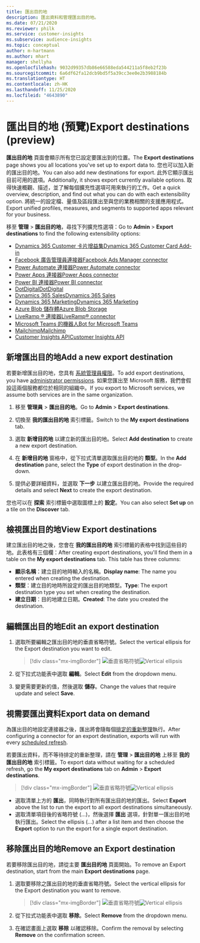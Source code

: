 ```yaml
---
title: 匯出目的地
description: 匯出資料和管理匯出目的地。
ms.date: 07/21/2020
ms.reviewer: philk
ms.service: customer-insights
ms.subservice: audience-insights
ms.topic: conceptual
author: m-hartmann
ms.author: mhart
manager: shellyha
ms.openlocfilehash: 9032d99357db86e66588eda544211a5f8eb2f23b
ms.sourcegitcommit: 6a6df62fa12dcb9bd5f5a39cc3ee0e2b3988184b
ms.translationtype: HT
ms.contentlocale: zh-HK
ms.lasthandoff: 11/25/2020
ms.locfileid: "4643890"
---
```

# <a name="export-destinations-preview"></a><span data-ttu-id="fa96b-103">匯出目的地 (預覽)</span><span class="sxs-lookup"><span data-stu-id="fa96b-103">Export destinations (preview)</span></span>

<span data-ttu-id="fa96b-104">**匯出目的地** 頁面會顯示所有您已設定要匯出到的位置。</span><span class="sxs-lookup"><span data-stu-id="fa96b-104">The **Export destinations** page shows you all locations you've set up to export data to.</span></span> <span data-ttu-id="fa96b-105">您也可以加入新的匯出目的地。</span><span class="sxs-lookup"><span data-stu-id="fa96b-105">You can also add new destinations for export.</span></span> <span data-ttu-id="fa96b-106">此外它顯示匯出目前可用的選項。</span><span class="sxs-lookup"><span data-stu-id="fa96b-106">Additionally, it shows export currently available options.</span></span> <span data-ttu-id="fa96b-107">取得快速概觀、描述，並了解每個擴充性選項可用來執行的工作。</span><span class="sxs-lookup"><span data-stu-id="fa96b-107">Get a quick overview, description, and find out what you can do with each extensibility option.</span></span> <span data-ttu-id="fa96b-108">將統一的設定檔、量值及區段匯出至與您的業務相關的支援應用程式。</span><span class="sxs-lookup"><span data-stu-id="fa96b-108">Export unified profiles, measures, and segments to supported apps relevant for your business.</span></span>

<span data-ttu-id="fa96b-109">移至 **管理** > **匯出目的地**，尋找下列擴充性選項：</span><span class="sxs-lookup"><span data-stu-id="fa96b-109">Go to **Admin** > **Export destinations** to find the following extensibility options:</span></span>

- [<span data-ttu-id="fa96b-110">Dynamics 365 Customer 卡片增益集</span><span class="sxs-lookup"><span data-stu-id="fa96b-110">Dynamics 365 Customer Card Add-in</span></span>](customer-card-add-in.md)
- [<span data-ttu-id="fa96b-111">Facebook 廣告管理員連接器</span><span class="sxs-lookup"><span data-stu-id="fa96b-111">Facebook Ads Manager connector</span></span>](export-facebook.md)
- [<span data-ttu-id="fa96b-112">Power Automate 連接器</span><span class="sxs-lookup"><span data-stu-id="fa96b-112">Power Automate connector</span></span>](export-power-automate.md)
- [<span data-ttu-id="fa96b-113">Power Apps 連接器</span><span class="sxs-lookup"><span data-stu-id="fa96b-113">Power Apps connector</span></span>](export-power-apps.md)
- [<span data-ttu-id="fa96b-114">Power BI 連接器</span><span class="sxs-lookup"><span data-stu-id="fa96b-114">Power BI connector</span></span>](export-power-bi.md)
- [<span data-ttu-id="fa96b-115">DotDigital</span><span class="sxs-lookup"><span data-stu-id="fa96b-115">DotDigital</span></span>](export-dotdigital.md)
- [<span data-ttu-id="fa96b-116">Dynamics 365 Sales</span><span class="sxs-lookup"><span data-stu-id="fa96b-116">Dynamics 365 Sales</span></span>](export-dynamics365-sales.md)
- [<span data-ttu-id="fa96b-117">Dynamics 365 Marketing</span><span class="sxs-lookup"><span data-stu-id="fa96b-117">Dynamics 365 Marketing</span></span>](export-dynamics365-marketing.md)
- [<span data-ttu-id="fa96b-118">Azure Blob 儲存體</span><span class="sxs-lookup"><span data-stu-id="fa96b-118">Azure Blob Storage</span></span>](export-azure-blob-storage.md)
- [<span data-ttu-id="fa96b-119">LiveRamp &reg; 連接器</span><span class="sxs-lookup"><span data-stu-id="fa96b-119">LiveRamp&reg; connector</span></span>](export-liveramp.md)
- [<span data-ttu-id="fa96b-120">Microsoft Teams 的機器人</span><span class="sxs-lookup"><span data-stu-id="fa96b-120">Bot for Microsoft Teams</span></span>](export-teams-bot.md)
- [<span data-ttu-id="fa96b-121">Mailchimp</span><span class="sxs-lookup"><span data-stu-id="fa96b-121">Mailchimp</span></span>](export-mailchimp.md)
- [<span data-ttu-id="fa96b-122">Customer Insights API</span><span class="sxs-lookup"><span data-stu-id="fa96b-122">Customer Insights API</span></span>](apis.md)

## <a name="add-a-new-export-destination"></a><span data-ttu-id="fa96b-123">新增匯出目的地</span><span class="sxs-lookup"><span data-stu-id="fa96b-123">Add a new export destination</span></span>

<span data-ttu-id="fa96b-124">若要新增匯出目的地，您具有 [系統管理員權限](permissions.md)。</span><span class="sxs-lookup"><span data-stu-id="fa96b-124">To add export destinations, you have [administrator permissions](permissions.md).</span></span> <span data-ttu-id="fa96b-125">如果您匯出至 Microsoft 服務，我們會假設這兩個服務都位於相同的組織中。</span><span class="sxs-lookup"><span data-stu-id="fa96b-125">If you export to Microsoft services, we assume both services are in the same organization.</span></span>

1. <span data-ttu-id="fa96b-126">移至 **管理員** > **匯出目的地**。</span><span class="sxs-lookup"><span data-stu-id="fa96b-126">Go to **Admin** > **Export destinations**.</span></span>

1. <span data-ttu-id="fa96b-127">切換至 **我的匯出目的地** 索引標籤。</span><span class="sxs-lookup"><span data-stu-id="fa96b-127">Switch to the **My export destinations** tab.</span></span>

1. <span data-ttu-id="fa96b-128">選取 **新增目的地** 以建立新的匯出目的地。</span><span class="sxs-lookup"><span data-stu-id="fa96b-128">Select **Add destination** to create a new export destination.</span></span>

1. <span data-ttu-id="fa96b-129">在 **新增目的地** 窗格中，從下拉式清單選取匯出目的地的 **類型**。</span><span class="sxs-lookup"><span data-stu-id="fa96b-129">In the **Add destination** pane, select the **Type** of export destination in the drop-down.</span></span>

1. <span data-ttu-id="fa96b-130">提供必要詳細資料，並選取 **下一步** 以建立匯出目的地。</span><span class="sxs-lookup"><span data-stu-id="fa96b-130">Provide the required details and select **Next** to create the export destination.</span></span>

<span data-ttu-id="fa96b-131">您也可以在 **探索** 索引標籤中選取圖標上的 **設定**。</span><span class="sxs-lookup"><span data-stu-id="fa96b-131">You can also select **Set up** on a tile on the **Discover** tab.</span></span>

## <a name="view-export-destinations"></a><span data-ttu-id="fa96b-132">檢視匯出目的地</span><span class="sxs-lookup"><span data-stu-id="fa96b-132">View Export destinations</span></span>

<span data-ttu-id="fa96b-133">建立匯出目的地之後，您會在 **我的匯出目的地** 索引標籤的表格中找到這些目的地。此表格有三個欄：</span><span class="sxs-lookup"><span data-stu-id="fa96b-133">After creating export destinations, you'll find them in a table on the **My export destinations** tab. This table has three columns:</span></span>

- <span data-ttu-id="fa96b-134">**顯示名稱**：建立目的地時輸入的名稱。</span><span class="sxs-lookup"><span data-stu-id="fa96b-134">**Display name**: The name you entered when creating the destination.</span></span>
- <span data-ttu-id="fa96b-135">**類型**：建立目的地時所設定的匯出目的地類型。</span><span class="sxs-lookup"><span data-stu-id="fa96b-135">**Type**: The export destination type you set when creating the destination.</span></span>
- <span data-ttu-id="fa96b-136">**建立日期**：目的地建立日期。</span><span class="sxs-lookup"><span data-stu-id="fa96b-136">**Created**: The date you created the destination.</span></span>

## <a name="edit-an-export-destination"></a><span data-ttu-id="fa96b-137">編輯匯出目的地</span><span class="sxs-lookup"><span data-stu-id="fa96b-137">Edit an export destination</span></span>

1. <span data-ttu-id="fa96b-138">選取所要編輯之匯出目的地的垂直省略符號。</span><span class="sxs-lookup"><span data-stu-id="fa96b-138">Select the vertical ellipsis for the Export destination you want to edit.</span></span>

   > [!div class="mx-imgBorder"]
   > <span data-ttu-id="fa96b-139">![垂直省略符號](media/export-destinations-page-ellipsis.png "垂直省略符號")</span><span class="sxs-lookup"><span data-stu-id="fa96b-139">![Vertical ellipsis](media/export-destinations-page-ellipsis.png "Vertical ellipsis")</span></span>

1. <span data-ttu-id="fa96b-140">從下拉式功能表中選取 **編輯**。</span><span class="sxs-lookup"><span data-stu-id="fa96b-140">Select **Edit** from the dropdown menu.</span></span>

1. <span data-ttu-id="fa96b-141">變更需要更新的值，然後選取 **儲存**。</span><span class="sxs-lookup"><span data-stu-id="fa96b-141">Change the values that require update and select **Save**.</span></span>

## <a name="export-data-on-demand"></a><span data-ttu-id="fa96b-142">視需要匯出資料</span><span class="sxs-lookup"><span data-stu-id="fa96b-142">Export data on demand</span></span>

<span data-ttu-id="fa96b-143">為匯出目的地設定連接器之後，匯出將會隨每個[排定的重新整理](system.md#schedule-tab)執行。</span><span class="sxs-lookup"><span data-stu-id="fa96b-143">After configuring a connector for an export destination, exports will run with every [scheduled refresh](system.md#schedule-tab).</span></span>

<span data-ttu-id="fa96b-144">若要匯出資料，而不等待排定的重新整理，請在 **管理** > **匯出目的地** 上移至 **我的匯出目的地** 索引標籤。</span><span class="sxs-lookup"><span data-stu-id="fa96b-144">To export data without waiting for a scheduled refresh, go the **My export destinations** tab on **Admin** > **Export destinations**.</span></span>

> [!div class="mx-imgBorder"]
> <span data-ttu-id="fa96b-145">![垂直省略符號](media/export-destinations-page-ellipsis.png "垂直省略符號")</span><span class="sxs-lookup"><span data-stu-id="fa96b-145">![Vertical ellipsis](media/export-destinations-page-ellipsis.png "Vertical ellipsis")</span></span>

- <span data-ttu-id="fa96b-146">選取清單上方的 **匯出**，同時執行對所有匯出目的地的匯出。</span><span class="sxs-lookup"><span data-stu-id="fa96b-146">Select **Export** above the list to run the export to all export destinations simultaneously.</span></span>
- <span data-ttu-id="fa96b-147">選取清單項目後的省略符號 (...)，然後選擇 **匯出** 選項，針對單一匯出目的地執行匯出。</span><span class="sxs-lookup"><span data-stu-id="fa96b-147">Select the ellipsis (...) after a list item and then choose the **Export** option to run the export for a single export destination.</span></span>

## <a name="remove-an-export-destination"></a><span data-ttu-id="fa96b-148">移除匯出目的地</span><span class="sxs-lookup"><span data-stu-id="fa96b-148">Remove an Export destination</span></span>

<span data-ttu-id="fa96b-149">若要移除匯出目的地，請從主要 **匯出目的地** 頁面開始。</span><span class="sxs-lookup"><span data-stu-id="fa96b-149">To remove an Export destination, start from the main **Export destinations** page.</span></span>

1. <span data-ttu-id="fa96b-150">選取要移除之匯出目的地的垂直省略符號。</span><span class="sxs-lookup"><span data-stu-id="fa96b-150">Select the vertical ellipsis for the Export destination you want to remove.</span></span>

   > [!div class="mx-imgBorder"]
   > <span data-ttu-id="fa96b-151">![垂直省略符號](media/export-destinations-page-ellipsis.png "垂直省略符號")</span><span class="sxs-lookup"><span data-stu-id="fa96b-151">![Vertical ellipsis](media/export-destinations-page-ellipsis.png "Vertical ellipsis")</span></span>

2. <span data-ttu-id="fa96b-152">從下拉式功能表中選取 **移除**。</span><span class="sxs-lookup"><span data-stu-id="fa96b-152">Select **Remove** from the dropdown menu.</span></span>

3. <span data-ttu-id="fa96b-153">在確認畫面上選取 **移除** 以確認移除。</span><span class="sxs-lookup"><span data-stu-id="fa96b-153">Confirm the removal by selecting **Remove** on the confirmation screen.</span></span>

